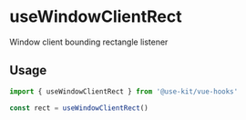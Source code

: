# useWindowClientRect

Window client bounding rectangle listener

## Usage

```ts
import { useWindowClientRect } from '@use-kit/vue-hooks'

const rect = useWindowClientRect()
```
